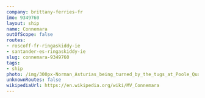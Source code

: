 ```yaml
---
company: brittany-ferries-fr
imo: 9349760
layout: ship
name: Connemara
outOfScope: false
routes:
- roscoff-fr-ringaskiddy-ie
- santander-es-ringaskiddy-ie
slug: connemara-9349760
tags:
- ship
photo: /img/300px-Norman_Asturias_being_turned_by_the_tugs_at_Poole_Quay_%2811133167735%29.jpg
unknownRoutes: false
wikipediaUrl: https://en.wikipedia.org/wiki/MV_Connemara
---
```

